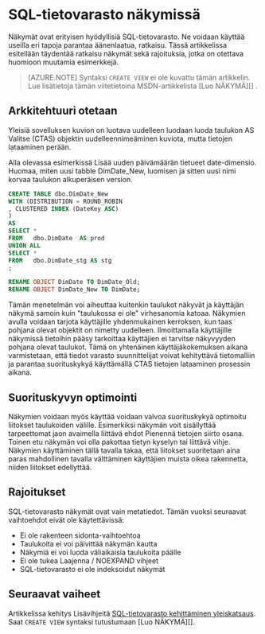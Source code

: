 <properties
   pageTitle="SQL-tietovarasto näkymien | Microsoft Azure"
   description="Vihjeitä, ratkaisujen kehittämiseen Azure SQL-tietovarasto Transact-SQL-näkymien käyttäminen."
   services="sql-data-warehouse"
   documentationCenter="NA"
   authors="jrowlandjones"
   manager="barbkess"
   editor=""/>

<tags
   ms.service="sql-data-warehouse"
   ms.devlang="NA"
   ms.topic="article"
   ms.tgt_pltfrm="NA"
   ms.workload="data-services"
   ms.date="07/01/2016"
   ms.author="jrj;barbkess;sonyama"/>


# <a name="views-in-sql-data-warehouse"></a>SQL-tietovarasto näkymissä

Näkymät ovat erityisen hyödyllisiä SQL-tietovarasto. Ne voidaan käyttää useilla eri tapoja parantaa äänenlaatua, ratkaisu.  Tässä artikkelissa esitellään täydentää ratkaisu näkymät sekä rajoituksia, jotka on otettava huomioon muutamia esimerkkejä.

> [AZURE.NOTE] Syntaksi `CREATE VIEW` ei ole kuvattu tämän artikkelin. Lue lisätietoja tämän viitetietoina MSDN-artikkelista [Luo NÄKYMÄ][] .

## <a name="architectural-abstraction"></a>Arkkitehtuuri otetaan
Yleisiä sovelluksen kuvion on luotava uudelleen luodaan luoda taulukon AS Valitse (CTAS) objektin uudelleennimeäminen kuviota, mutta tietojen lataaminen perään.

Alla olevassa esimerkissä Lisää uuden päivämäärän tietueet date-dimensio. Huomaa, miten uusi tabble DimDate_New, luomisen ja sitten uusi nimi korvaa taulukon alkuperäisen version.

```sql
CREATE TABLE dbo.DimDate_New
WITH (DISTRIBUTION = ROUND_ROBIN
, CLUSTERED INDEX (DateKey ASC)
)
AS
SELECT *
FROM   dbo.DimDate  AS prod
UNION ALL
SELECT *
FROM   dbo.DimDate_stg AS stg
;

RENAME OBJECT DimDate TO DimDate_Old;
RENAME OBJECT DimDate_New TO DimDate;

```

Tämän menetelmän voi aiheuttaa kuitenkin taulukot näkyvät ja käyttäjän näkymä samoin kuin "taulukossa ei ole" virhesanomia katoaa. Näkymien avulla voidaan tarjota käyttäjille yhdenmukainen kerroksen, kun taas pohjana olevat objektit on nimetty uudelleen. Ilmoittamalla käyttäjille näkymissä tietoihin pääsy tarkoittaa käyttäjien ei tarvitse näkyvyyden pohjana olevat taulukot. Tämä on yhtenäinen käyttäjäkokemuksen aikana varmistetaan, että tiedot varasto suunnittelijat voivat kehityttävä tietomalliin ja parantaa suorituskykyä käyttämällä CTAS tietojen lataaminen prosessin aikana.    

## <a name="performance-optimization"></a>Suorituskyvyn optimointi
Näkymien voidaan myös käyttää voidaan valvoa suorituskykyä optimoitu liitokset taulukoiden välille. Esimerkiksi näkymän voit sisällyttää tarpeettomat jaon avaimella liittävä ehdot Pienennä tietojen siirto osana.  Toinen etu näkymän voi olla pakottaa tietyn kyselyn tai liittävä vihje. Näkymien käyttäminen tällä tavalla takaa, että liitokset suoritetaan aina paras mahdollinen tavalla välttäminen käyttäjien muista oikea rakennetta, niiden liitokset edellyttää.

## <a name="limitations"></a>Rajoitukset
SQL-tietovarasto näkymät ovat vain metatiedot.  Tämän vuoksi seuraavat vaihtoehdot eivät ole käytettävissä:

-   Ei ole rakenteen sidonta-vaihtoehtoa
-   Taulukoita ei voi päivittää näkymän kautta
-   Näkymiä ei voi luoda väliaikaisia taulukoita päälle
-   Ei ole tukea Laajenna / NOEXPAND vihjeet
-   SQL-tietovarasto ei ole indeksoidut näkymät


## <a name="next-steps"></a>Seuraavat vaiheet
Artikkelissa kehitys Lisävihjeitä [SQL-tietovarasto kehittäminen yleiskatsaus][].
Saat `CREATE VIEW` syntaksi tutustumaan [Luo NÄKYMÄ][].

<!--Image references-->

<!--Article references-->
[SQL-tietovarasto kehittäminen yleiskatsaus]: ./sql-data-warehouse-overview-develop.md

<!--MSDN references-->
[NÄKYMÄN LUOMINEN]: https://msdn.microsoft.com/en-us/library/ms187956.aspx

<!--Other Web references-->
